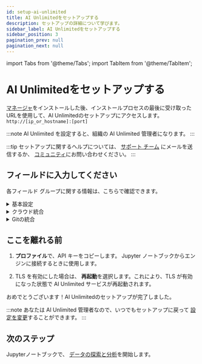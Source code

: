 ```yaml
---
id: setup-ai-unlimited
title: AI Unlimitedをセットアップする
description: セットアップの詳細について学びます。
sidebar_label: AI Unlimitedをセットアップする
sidebar_position: 3
pagination_prev: null
pagination_next: null
---
```


import Tabs from '@theme/Tabs';
import TabItem from '@theme/TabItem';

# AI Unlimitedをセットアップする

[マネージャ](../glossary.md#ai-unlimited-manager)をインストールした後、インストールプロセスの最後に受け取ったURLを使用して、AI Unlimitedのセットアップにアクセスします。`http://[ip_or_hostname]:[port]` 

:::note
AI Unlimited を設定すると、組織の AI Unlimited 管理者になります。
:::

:::tip
セットアップに関するヘルプについては、 <a href="mailto:aiunlimited.support@Teradata.com">サポート チーム</a> にメールを送信するか、 [コミュニティ](https://support.teradata.com/community?id=community_forum&sys_id=b0aba91597c329d0e6d2bd8c1253affa)にお問い合わせください。
:::

<a id="setup-fields"></a>	
## フィールドに入力してください

各フィールド グループに関する情報は、こちらで確認できます。

<details>

<summary>基本設定</summary>

<br />

**AI Unlimited ベース URL** - セットアップにアクセスするために使用した URL。マネージャをインストールしたときに受け取りました。


**Git プロバイダー** - GitHub または GitLab。

**AI Unlimited ログ レベル** - AI Unlimited ログで表示する詳細レベル。

**エンジン IP ネットワーク タイプ**

AI Unlimited と同じ仮想プライベート クラウドにエンジンをデプロイする場合は、[**プライベート**] を選択します。

**パブリック** または **プライベート** は、AI Unlimited がエンジンと通信する方法を示します。エンジンには、パブリック IP アドレス、プライベート IP アドレス、またはその両方がある場合があります。AI Unlimited が接続する IP アドレスの種類を指定します。

**TLS を使用**

AI Unlimited への接続をセキュリティで保護し、転送中のデータを保護するには、[Transport Layer Security (TLS)](../glossary.md#transport-layer-security)を使用することをお勧めします。

- 証明書の終了が有効になっている[application load balancer (ALB)](../glossary.md#application-load-balancer)を使用している場合は、**False** を選択します。

- [network load balancer (NLB)](../glossary.md#network-load-balancer)を使用している場合、またはロード バランサーを使用していない場合は、**True** を選択します。
..
	- **AI Unlimited TLS 証明書** と **AI Unlimited TLS 証明書キー** - 信頼できる証明機関 (CA) によって発行された証明書がある場合は、その証明書とそのキーを提供できます。更新と検証を含む証明書のライフサイクルの管理はお客様の責任となります。特定の要件がある場合や、証明書をより細かく制御する必要がある場合は、独自の証明書を用意することをお勧めします。

	- または、**証明書の生成** を選択して、Teradata システム生成の証明書を使用します。有効期限が切れる前に自動的に更新されます。

**更新**を選択します。

</details>


<details>

<summary>クラウド統合</summary>
<br />
これらのフィールドの一部はデフォルト値用です。後で Jupyter ノートブックからエンジンをデプロイするときに、そのデプロイに対してデフォルトとは異なる値を指定できます。

<Tabs>
<TabItem value="aws1" label="AWS">
<br />
**デフォルトのリージョン** - エンジンをデプロイする AWS リージョン。データレイクに最も近いリージョンを選択することをお勧めします。

**デフォルトのサブネット** - エンジンをデプロイする [AWS サブネット](https://docs.aws.amazon.com/vpc/latest/userguide/configure-subnets.html)。AWS コンソールには、リージョン内のサブネットが表示されます。

**デフォルトの IAM ロール**

- エンジンの [IAM ロール](https://docs.aws.amazon.com/IAM/latest/UserGuide/id_roles_create.html)。セキュリティで許可されている場合は、空白のままにして AI Unlimited にロールを作成させます。それ以外の場合は、このポリシーを使用してロールを作成します: [ai-unlimited-engine.json](https://github.com/Teradata/ai-unlimited/blob/develop/deployments/aws/policies/ai-unlimited-engine.json)。
- AI Unlimited がロールを作成する場合、エンジンをデプロイするたびに、エンジンをデプロイする AWS [クラスター](../glossary.md#cluster) に対してロールが作成されます。組織がロールを作成する場合、エンジンをデプロイする可能性のあるすべてのクラスターに対応する必要があります。
		
**リソース タグ** — エンジンをデプロイする AWS リソースに [タグ](https://docs.aws.amazon.com/tag-editor/latest/userguide/tagging.html) を付けて、管理しやすくすることができます。

**インバウンドセキュリティ**

ソース トラフィックがエンジンに到達できるようにするには、次のフィールドを使用します。
- **デフォルトの [CIDR](../glossary.md#classless-inter-domain-routing)**
- **デフォルトの [セキュリティ グループ](https://docs.aws.amazon.com/vpc/latest/userguide/working-with-security-groups.html) ID** - AI Unlimited と同じ Virtual Private Cloud にエンジンをデプロイする場合は、AI Unlimited がエンジンと通信できるように、このフィールドに AI Unlimited セキュリティ グループを含めます。
- **デフォルトの[プレフィックスリスト](https://docs.aws.amazon.com/vpc/latest/userguide/managed-prefix-lists.html)名**

**ロール プレフィックス** - AI Unlimited がロールを作成すると、このプレフィックスがロール名に追加されます。

**[アクセス許可の境界](https://docs.aws.amazon.com/IAM/latest/UserGuide/access_policies_boundaries.html) ARN** — IAM エンティティに境界が必要な場合は、ここで指定できます。   

**更新**を選択します。

</TabItem>

<TabItem value="azure" label="Azure"> 

<br />

**既定のリージョン** - エンジンをデプロイする Azure リージョン。データ レイクに最も近いリージョンを選択することをお勧めします。

[Azure 仮想ネットワーク](https://learn.microsoft.com/en-us/azure/virtual-network/concepts-and-best-practices) の詳細をご覧ください。


**デフォルトのネットワーク リソース グループ** - ネットワークを含むリソース グループ。

**デフォルト ネットワーク** - エンジンをデプロイするネットワーク。

**デフォルトのサブネット** - エンジンをデプロイするサブネット。

**既定のキー コンテナ** - エンジンによって使用されるキー コンテナ。パスワードなどの機密情報を安全に保存できます。

**既定のキー コンテナ リソース グループ** - キー コンテナが含まれるリソース グループ。

**インバウンドセキュリティ**

ソース トラフィックがエンジンに到達できるようにするには、次のフィールドを使用します。

- **デフォルトの [CIDR](../glossary.md#classless-inter-domain-routing)**
 
- **既定の [セキュリティ グループ](https://learn.microsoft.com/en-us/azure/virtual-network/application-security-groups) 名** - AI Unlimited と同じ仮想プライベート クラウドにエンジンをデプロイする場合は、AI Unlimited がエンジンと通信できるように、このフィールドに AI Unlimited アプリケーション セキュリティ グループを含めます。

**リソース タグ** - エンジンをデプロイする Azure リソースに [タグ](https://learn.microsoft.com/en-us/azure/azure-resource-manager/management/tag-resources) を付けて、管理しやすくすることができます。

**更新**を選択します。

</TabItem>
</Tabs>

</details>


<details>

<summary>Gitの統合</summary>

<Tabs>

<TabItem value="github" label="GitHub">

<br />

**GitHub コールバック URL** - ユーザーを認証した後、GitHub はこの URL を使用してマネージャにリダイレクトします。これは、OAuth アプリの作成時に提供されました (../resources/create-oauth-app.md)。

**GitHub ベース URL** - GitHub インスタンスの URL。

**GitHub クライアント ID** と **GitHub クライアント シークレット** - [OAuth アプリが作成されたとき](../resources/create-oauth-app.md) に GitHub から受け取った資格情報。

**組織アクセス**

GitHub アカウント内の 2 つの組織が、アクセス制御とリポジトリ管理に役立ちます。

- **認証組織** のメンバーは、AI Unlimited にサインインして認証できます。組織を指定しない場合は、どの GitHub アカウント ユーザーでもサインインして認証できます。

- プロジェクト リポジトリは **リポジトリ組織** に作成されます。組織を指定しない場合、プロジェクトは個人の GitHub スペースに保存されます。

**更新**を選択します。

**サインイン** を選択します。次に、サインイン (求められた場合) して認証します。

</TabItem>

<TabItem value="gitlab" label="GitLab">

<br />

**GitLab コールバック URL** — ユーザーを認証した後、GitLab はこの URL を使用してマネージャにリダイレクトします。これは、OAuth アプリの作成時に提供されました (../resources/create-oauth-app.md)。

**GitLab ベース URL** - GitLab インスタンスの URL。

**GitLab クライアント ID** と **GitLab クライアント シークレット** - [OAuth アプリが作成されたとき](../resources/create-oauth-app.md) に GitLab から受け取った資格情報。

**グループアクセス**

GitLab アカウント内の 2 つのグループは、アクセス制御とリポジトリ管理に役立ちます。

- **認証グループ** のメンバーは、AI Unlimited にサインインして認証できます。グループを指定しない場合は、どの GitLab アカウント ユーザーでもサインインして認証できます。

- すべてのプロジェクト リポジトリは **リポジトリ グループ** に作成されます。グループを指定しない場合、プロジェクトは個人の GitLab スペースに保存されます。

**更新**を選択します。

**サインイン** を選択します。次に、サインイン (求められた場合) して認証します。

</TabItem>
</Tabs>

</details>


## ここを離れる前

1. **プロファイル**で、API キーをコピーします。
    Jupyter ノートブックからエンジンに接続するときに使用します。

2. TLS を有効にした場合は、 **再起動**を選択します。これにより、TLS が有効になった状態で AI Unlimited サービスが再起動されます。

おめでとうございます！AI Unlimitedのセットアップが完了しました。


:::note
あなたは AI Unlimited 管理者なので、いつでもセットアップに戻って [設定を変更](../manage-ai-unlimited/change-settings.md)することができます。 
:::


## 次のステップ

Jupyterノートブックで、 [データの探索と分析](../explore-and-analyze-data/index.md)を開始します。

